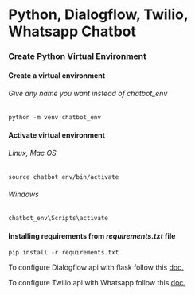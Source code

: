 # Python, Dialogflow, Twilio, Whatsapp Chatbot

### Create Python Virtual Environment 

#### Create a virtual environment
###### Give any name you want instead of *chatbot_env*
```console
python -m venv chatbot_env
```

#### Activate virtual environment 
###### Linux, Mac OS
```console
source chatbot_env/bin/activate
```

###### Windows
```console
chatbot_env\Scripts\activate
```

#### Installing requirements from *requirements.txt* file
```console
pip install -r requirements.txt
```
 
 To configure Dialogflow api with flask follow this [doc.](https://medium.com/zenofai/creating-chatbot-using-python-flask-d6947d8ef805)
 
 To configure Twilio api with Whatsapp follow this [doc.](https://www.twilio.com/blog/build-a-whatsapp-chatbot-with-python-flask-and-twilio)
